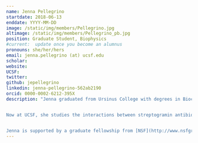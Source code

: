 ```yaml
---
name: Jenna Pellegrino
startdate: 2018-06-13
enddate: YYYY-MM-DD
image: /static/img/members/Pellegrino.jpg
altimage: /static/img/members/Pellegrino_pb.jpg
position: Graduate Student, Biophysics
#current:  update once you become an alumnus
pronouns: she/her/hers
email: jenna.pellegrino (at) ucsf.edu
scholar:
website:
UCSF:
twitter:
github: jepellegrino
linkedin: jenna-pellegrino-562ab2190
orcid: 0000-0002-6212-395X
description: "Jenna graduated from Ursinus College with degrees in Biochemistry and Molecular Biology and in French. While an undergrad, she studied the structure-function relationships of diiron carboxylate enzymes rubrerythrin and symerythrin using the de novo G4DFsc protein model system under the guidance of Dr. Amanda Reig.


Now at UCSF, she studies the interactions between streptogramin antibiotics and the ribosome. When she’s not in the lab, Jenna enjoys climbing, reading, playing squash, and gaming.


Jenna is supported by a graduate fellowship from [NSF](http://www.nsfgrfp.org/)."
---
```

